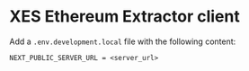 # XES Ethereum Extractor client

Add a `.env.development.local` file with the following content:

```
NEXT_PUBLIC_SERVER_URL = <server_url>
```